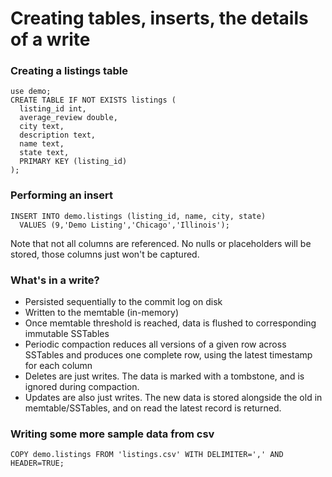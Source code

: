 # Creating tables, inserts, the details of a write

### Creating a listings table
```
use demo;
CREATE TABLE IF NOT EXISTS listings (
  listing_id int,
  average_review double,
  city text,
  description text,
  name text,  
  state text,   
  PRIMARY KEY (listing_id)
);
```
### Performing an insert
```
INSERT INTO demo.listings (listing_id, name, city, state)
  VALUES (9,'Demo Listing','Chicago','Illinois');
```
Note that not all columns are referenced. No nulls or placeholders will be stored, those columns just won't be captured.

### What's in a write?
- Persisted sequentially to the commit log on disk
- Written to the memtable (in-memory)
- Once memtable threshold is reached, data is flushed to corresponding immutable SSTables
- Periodic compaction reduces all versions of a given row across SSTables and produces one complete row, using the latest timestamp for each column
- Deletes are just writes. The data is marked with a tombstone, and is ignored during compaction.
- Updates are also just writes. The new data is stored alongside the old in memtable/SSTables, and on read the latest record is returned.

### Writing some more sample data from csv
```
COPY demo.listings FROM 'listings.csv' WITH DELIMITER=',' AND HEADER=TRUE;
```
